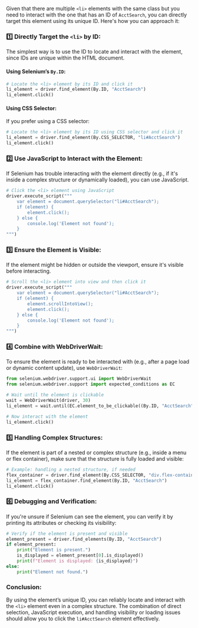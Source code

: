 Given that there are multiple `<li>` elements with the same class but you need to interact with the one that has an ID of `AcctSearch`, you can directly target this element using its unique ID. Here's how you can approach it:

### 1️⃣ **Directly Target the `<li>` by ID:**

The simplest way is to use the ID to locate and interact with the element, since IDs are unique within the HTML document.

#### Using Selenium’s `By.ID`:

```python
# Locate the <li> element by its ID and click it
li_element = driver.find_element(By.ID, "AcctSearch")
li_element.click()
```

#### Using CSS Selector:

If you prefer using a CSS selector:

```python
# Locate the <li> element by its ID using CSS selector and click it
li_element = driver.find_element(By.CSS_SELECTOR, "li#AcctSearch")
li_element.click()
```

### 2️⃣ **Use JavaScript to Interact with the Element:**

If Selenium has trouble interacting with the element directly (e.g., if it's inside a complex structure or dynamically loaded), you can use JavaScript.

```python
# Click the <li> element using JavaScript
driver.execute_script("""
    var element = document.querySelector("li#AcctSearch");
    if (element) {
        element.click();
    } else {
        console.log('Element not found');
    }
""")
```

### 3️⃣ **Ensure the Element is Visible:**

If the element might be hidden or outside the viewport, ensure it's visible before interacting.

```python
# Scroll the <li> element into view and then click it
driver.execute_script("""
    var element = document.querySelector("li#AcctSearch");
    if (element) {
        element.scrollIntoView();
        element.click();
    } else {
        console.log('Element not found');
    }
""")
```

### 4️⃣ **Combine with WebDriverWait:**

To ensure the element is ready to be interacted with (e.g., after a page load or dynamic content update), use `WebDriverWait`:

```python
from selenium.webdriver.support.ui import WebDriverWait
from selenium.webdriver.support import expected_conditions as EC

# Wait until the element is clickable
wait = WebDriverWait(driver, 30)
li_element = wait.until(EC.element_to_be_clickable((By.ID, "AcctSearch")))

# Now interact with the element
li_element.click()
```

### 5️⃣ **Handling Complex Structures:**

If the element is part of a nested or complex structure (e.g., inside a menu or flex container), make sure that the structure is fully loaded and visible:

```python
# Example: handling a nested structure, if needed
flex_container = driver.find_element(By.CSS_SELECTOR, "div.flex-container-class")  # Replace with actual flex container selector
li_element = flex_container.find_element(By.ID, "AcctSearch")
li_element.click()
```

### 6️⃣ **Debugging and Verification:**

If you're unsure if Selenium can see the element, you can verify it by printing its attributes or checking its visibility:

```python
# Verify if the element is present and visible
element_present = driver.find_elements(By.ID, "AcctSearch")
if element_present:
    print("Element is present.")
    is_displayed = element_present[0].is_displayed()
    print(f"Element is displayed: {is_displayed}")
else:
    print("Element not found.")
```

### Conclusion:

By using the element’s unique ID, you can reliably locate and interact with the `<li>` element even in a complex structure. The combination of direct selection, JavaScript execution, and handling visibility or loading issues should allow you to click the `li#AcctSearch` element effectively.
